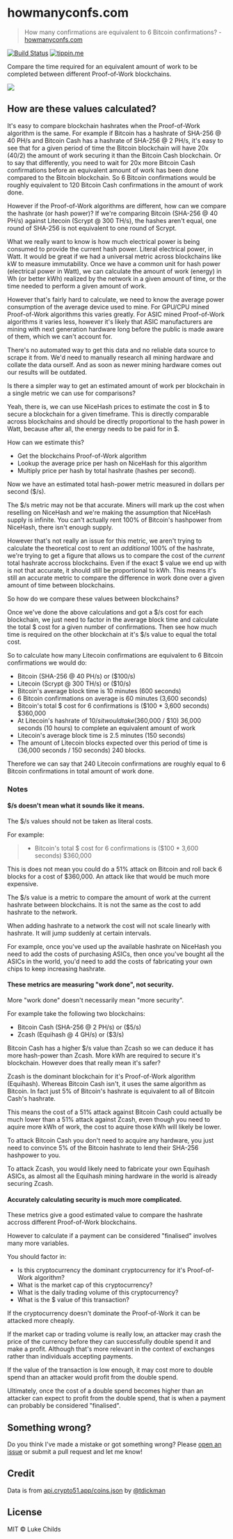 # howmanyconfs.com

> How many confirmations are equivalent to 6 Bitcoin confirmations? - [howmanyconfs.com](https://howmanyconfs.com)

[![Build Status](https://travis-ci.com/lukechilds/howmanyconfs.com.svg?branch=master)](https://travis-ci.com/lukechilds/howmanyconfs.com)
[![tippin.me](https://badgen.net/badge/%E2%9A%A1%EF%B8%8Ftippin.me/@lukechilds/F0918E)](https://tippin.me/@lukechilds)

Compare the time required for an equivalent amount of work to be completed between different Proof-of-Work blockchains.

[![](/screenshot.png)](https://howmanyconfs.com)

## How are these values calculated?

It's easy to compare blockchain hashrates when the Proof-of-Work algorithm is the same. For example if Bitcoin has a hashrate of SHA-256 @ 40 PH/s and Bitcoin Cash has a hashrate of SHA-256 @ 2 PH/s, it's easy to see that for a given period of time the Bitcoin blockchain will have 20x (40/2) the amount of work securing it than the Bitcoin Cash blockchain. Or to say that differently, you need to wait for 20x more Bitcoin Cash confirmations before an equivalent amount of work has been done compared to the Bitcoin blockchain. So 6 Bitcoin confirmations would be roughly equivalent to 120 Bitcoin Cash confirmations in the amount of work done.

However if the Proof-of-Work algorithms are different, how can we compare the hashrate (or hash power)? If we're comparing Bitcoin (SHA-256 @ 40 PH/s) against Litecoin (Scrypt @ 300 TH/s), the hashes aren't equal, one round of SHA-256 is not equivalent to one round of Scrypt.

What we really want to know is how much electrical power is being consumed to provide the current hash power. Literal electrical power, in Watt. It would be great if we had a universal metric across blockchains like kW to measure immutability. Once we have a common unit for hash power (electrical power in Watt), we can calculate the amount of work (energy) in Wh (or better kWh) realized by the network in a given amount of time, or the time needed to perform a given amount of work.

However that's fairly hard to calculate, we need to know the average power consumption of the average device used to mine. For GPU/CPU mined Proof-of-Work algorithms this varies greatly. For ASIC mined Proof-of-Work algorithms it varies less, however it's likely that ASIC manufacturers are mining with next generation hardware long before the public is made aware of them, which we can't account for.

There's no automated way to get this data and no reliable data source to scrape it from. We'd need to manually research all mining hardware and collate the data ourself. And as soon as newer mining hardware comes out our results will be outdated.

Is there a simpler way to get an estimated amount of work per blockchain in a single metric we can use for comparisons?

Yeah, there is, we can use NiceHash prices to estimate the cost in $ to secure a blockchain for a given timeframe. This is directly comparable across blockchains and should be directly proportional to the hash power in Watt, because after all, the energy needs to be paid for in $.

How can we estimate this?

- Get the blockchains Proof-of-Work algorithm
- Lookup the average price per hash on NiceHash for this algorithm
- Multiply price per hash by total hashrate (hashes per second).

Now we have an estimated total hash-power metric measured in dollars per second ($/s).

The $/s metric may not be that accurate. Miners will mark up the cost when reselling on NiceHash and we're making the assumption that NiceHash supply is infinite. You can't actually rent 100% of Bitcoin's hashpower from NiceHash, there isn't enough supply.

However that's not really an issue for this metric, we aren't trying to calculate the theoretical cost to rent an *additional* 100% of the hashrate, we're trying to get a figure that allows us to compare the cost of the *current* total hashrate accross blockchains. Even if the exact $ value we end up with is not that accurate, it should still be proportional to kWh. This means it's still an accurate metric to compare the difference in work done over a given amount of time between blockchains.

So how do we compare these values between blockchains?

Once we've done the above calculations and got a $/s cost for each blockchain, we just need to factor in the average block time and calculate the total $ cost for a given number of confirmations. Then see how much time is required on the other blockchain at it's $/s value to equal the total cost.

So to calculate how many Litecoin confirmations are equivalent to 6 Bitcoin confirmations we would do:

- Bitcoin (SHA-256 @ 40 PH/s) or ($100/s)
- Litecoin (Scrypt @ 300 TH/s) or ($10/s)
- Bitcoin's average block time is 10 minutes (600 seconds)
- 6 Bitcoin confirmations on average is 60 minutes (3,600 seconds)
- Bitcoin's total $ cost for 6 confirmations is ($100 * 3,600 seconds) $360,000
- At Litecoin's hashrate of $10/s it would take ($360,000 / $10) 36,000 seconds (10 hours) to complete an equivalent amount of work
- Litecoin's average block time is 2.5 minutes (150 seconds)
- The amount of Litecoin blocks expected over this period of time is (36,000 seconds / 150 seconds) 240 blocks.

Therefore we can say that 240 Litecoin confirmations are roughly equal to 6 Bitcoin confirmations in total amount of work done.

### Notes

#### $/s doesn't mean what it sounds like it means.

The $/s values should not be taken as literal costs.

For example:

> - Bitcoin's total $ cost for 6 confirmations is ($100 * 3,600 seconds) $360,000

This is does not mean you could do a 51% attack on Bitcoin and roll back 6 blocks for a cost of $360,000. An attack like that would be much more expensive.

The $/s value is a metric to compare the amount of work at the current hashrate between blockchains. It is not the same as the cost to add hashrate to the network.

When adding hashrate to a network the cost will not scale linearly with hashrate. It will jump suddenly at certain intervals.

For example, once you've used up the available hashrate on NiceHash you need to add the costs of purchasing ASICs, then once you've bought all the ASICs in the world, you'd need to add the costs of fabricating your own chips to keep increasing hashrate.

#### These metrics are measuring "work done", not security.

More "work done" doesn't necessarily mean "more security".

For example take the following two blockchains:

- Bitcoin Cash (SHA-256 @ 2 PH/s) or ($5/s)
- Zcash (Equihash @ 4 GH/s) or ($3/s)

Bitcoin Cash has a higher $/s value than Zcash so we can deduce it has more hash-power than Zcash. More kWh are required to secure it's blockchain. However does that really mean it's safer?

Zcash is the dominant blockchain for it's Proof-of-Work algorithm (Equihash). Whereas Bitcoin Cash isn't, it uses the same algorithm as Bitcoin. In fact just 5% of Bitcoin's hashrate is equivalent to all of Bitcoin Cash's hashrate.

This means the cost of a 51% attack against Bitcoin Cash could actually be much lower than a 51% attack against Zcash, even though you need to aquire more kWh of work, the cost to aquire those kWh will likely be lower.

To attack Bitcoin Cash you don't need to acquire any hardware, you just need to convince 5% of the Bitcoin hashrate to lend their SHA-256 hashpower to you.

To attack Zcash, you would likely need to fabricate your own Equihash ASICs, as almost all the Equihash mining hardware in the world is already securing Zcash.

#### Accurately calculating security is much more complicated.

These metrics give a good estimated value to compare the hashrate accross different Proof-of-Work blockchains.

However to calculate if a payment can be considered "finalised" involves many more variables.

You should factor in:

- Is this cryptocurrency the dominant cryptocurrency for it's Proof-of-Work algorithm?
- What is the market cap of this cryptocurrency?
- What is the daily trading volume of this cryptocurrency?
- What is the $ value of this transaction?

If the cryptocurrency doesn't dominate the Proof-of-Work it can be attacked more cheaply.

If the market cap or trading volume is really low, an attacker may crash the price of the currency before they can successfully double spend it and make a profit. Although that's more relevant in the context of exchanges rather than individuals accepting payments.

If the value of the transaction is low enough, it may cost more to double spend than an attacker would profit from the double spend.

Ultimately, once the cost of a double spend becomes higher than an attacker can expect to profit from the double spend, that is when a payment can probably be considered "finalised".

## Something wrong?

Do you think I've made a mistake or got something wrong? Please [open an issue](https://github.com/lukechilds/howmanyconfs.com/issues/new) or submit a pull request and let me know!

## Credit

Data is from [api.crypto51.app/coins.json](https://api.crypto51.app/coins.json) by [@tdickman](https://github.com/tdickman)

## License

MIT © Luke Childs
